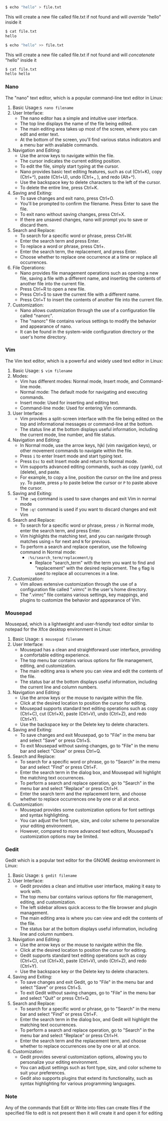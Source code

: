 ```sh
$ echo "hello" > file.txt
```
This will create a new file called file.txt if not found and will *override* "hello" inside it
```sh
$ cat file.txt
hello
```

```sh
$ echo "hello" >> file.txt
```
This will create a new file called file.txt if not found and will *concatenate* "hello" inside it
```sh
$ cat file.txt
hello hello
```

### Nano
The "nano" text editor, which is a popular command-line text editor in Linux:

1. Basic Usage:`$ nano filename`
2. User Interface:
	- The nano editor has a simple and intuitive user interface.
	- The top line displays the name of the file being edited.
	- The main editing area takes up most of the screen, where you can edit and enter text.
	- At the bottom of the screen, you'll find various status indicators and a menu bar with available commands.
3. Navigation and Editing:
	- Use the arrow keys to navigate within the file.
	- The cursor indicates the current editing position.
	- To edit the file, simply start typing at the cursor.
	- Nano provides basic text editing features, such as cut (Ctrl+K), copy (Ctrl+^), paste (Ctrl+U), undo (Ctrl+_ ), and redo (Alt+^).
	- Use the backspace key to delete characters to the left of the cursor.
	- To delete the entire line, press Ctrl+K.
4. Saving and Exiting:
	- To save changes and exit nano, press Ctrl+O.
	- You'll be prompted to confirm the filename. Press Enter to save the file.
	- To exit nano without saving changes, press Ctrl+X.
	- If there are unsaved changes, nano will prompt you to save or discard them.
5. Search and Replace:
	- To search for a specific word or phrase, press Ctrl+W.
	- Enter the search term and press Enter.
	- To replace a word or phrase, press Ctrl+.
	- Enter the search term, the replacement, and press Enter.
	- Choose whether to replace one occurrence at a time or replace all occurrences.
6. File Operations:
	- Nano provides file management operations such as opening a new file, saving a file with a different name, and inserting the contents of another file into the current file.
	- Press Ctrl+R to open a new file.
	- Press Ctrl+S to save the current file with a different name.
	- Press Ctrl+T to insert the contents of another file into the current file.
7. Customization: 
	- Nano allows customization through the use of a configuration file called "nanorc".
	- The "nanorc" file contains various settings to modify the behavior and appearance of nano.
	- It can be found in the system-wide configuration directory or the user's home directory.

### Vim
The Vim text editor, which is a powerful and widely used text editor in Linux:

1. Basic Usage: `$ vim filename`
2. Modes: 
	- Vim has different modes: Normal mode, Insert mode, and Command-line mode.
	- Normal mode: The default mode for navigating and executing commands.
	- Insert mode: Used for inserting and editing text.
	- Command-line mode: Used for entering Vim commands.
3. User Interface:
	- Vim provides a split-screen interface with the file being edited on the top and informational messages or command-line at the bottom.
	- The status line at the bottom displays useful information, including the current mode, line number, and file status.
4. Navigation and Editing:
	- In Normal mode, use the arrow keys, hjkl (vim navigation keys), or other movement commands to navigate within the file.
	- Press `i` to enter Insert mode and start typing text.
	- Press `Esc` to exit Insert mode and return to Normal mode.
	- Vim supports advanced editing commands, such as copy (yank), cut (delete), and paste.
	- For example, to copy a line, position the cursor on the line and press `yy`. To paste, press `p` to paste below the cursor or `P` to paste above the cursor.
5. Saving and Exiting:
	- The `:wq` command is used to save changes and exit Vim in normal mode
	- The `:q!` command is used if you want to discard changes and exit Vim
6. Search and Replace:
	- To search for a specific word or phrase, press `/` in Normal mode, enter the search term, and press Enter.
	- Vim highlights the matching text, and you can navigate through matches using `n` for next and `N` for previous.
	- To perform a search and replace operation, use the following command in Normal mode:
		- `:%s/search_term/replacement/g`
	        - Replace "search_term" with the term you want to find and "replacement" with the desired replacement. The `g` flag is used to replace all occurrences in a line.
7. Customization: 
	- Vim allows extensive customization through the use of a configuration file called ".vimrc" in the user's home directory.
	- The ".vimrc" file contains various settings, key mappings, and plugins to customize the behavior and appearance of Vim.

### Mousepad
Mousepad, which is a lightweight and user-friendly text editor similar to notepad for the Xfce desktop environment in Linux:

1. Basic Usage: `$ mousepad filename`
2. User Interface:
	- Mousepad has a clean and straightforward user interface, providing a comfortable editing experience.
	- The top menu bar contains various options for file management, editing, and customization.
	- The main editing area is where you can view and edit the contents of the file.
	- The status bar at the bottom displays useful information, including the current line and column numbers.
3. Navigation and Editing: 
	- Use the arrow keys or the mouse to navigate within the file.
	- Click at the desired location to position the cursor for editing.
	- Mousepad supports standard text editing operations such as copy (Ctrl+C), cut (Ctrl+X), paste (Ctrl+V), undo (Ctrl+Z), and redo (Ctrl+Y).
	- Use the backspace key or the Delete key to delete characters.
4. Saving and Exiting:
	- To save changes and exit Mousepad, go to "File" in the menu bar and select "Save" or press Ctrl+S.
	- To exit Mousepad without saving changes, go to "File" in the menu bar and select "Close" or press Ctrl+Q.
5. Search and Replace: 
	- To search for a specific word or phrase, go to "Search" in the menu bar and select "Find" or press Ctrl+F.
	- Enter the search term in the dialog box, and Mousepad will highlight the matching text occurrences.
	- To perform a search and replace operation, go to "Search" in the menu bar and select "Replace" or press Ctrl+H.
	- Enter the search term and the replacement term, and choose whether to replace occurrences one by one or all at once.
6. Customization:
	- Mousepad provides some customization options for font settings and syntax highlighting.
	- You can adjust the font type, size, and color scheme to personalize your editing environment.
	- However, compared to more advanced text editors, Mousepad's customization options may be limited.

### Gedit
Gedit which is a popular text editor for the GNOME desktop environment in Linux:
1. Basic Usage: `$ gedit filename`
2. User Interface:
	- Gedit provides a clean and intuitive user interface, making it easy to work with.
	- The top menu bar contains various options for file management, editing, and customization.
	- The left sidebar allows quick access to the file browser and plugin management.
	- The main editing area is where you can view and edit the contents of the file.
	- The status bar at the bottom displays useful information, including line and column numbers.
3. Navigation and Editing: 
	- Use the arrow keys or the mouse to navigate within the file.
	- Click at the desired location to position the cursor for editing.
	- Gedit supports standard text editing operations such as copy (Ctrl+C), cut (Ctrl+X), paste (Ctrl+V), undo (Ctrl+Z), and redo (Ctrl+Y).
	- Use the backspace key or the Delete key to delete characters.
4. Saving and Exiting: 
	- To save changes and exit Gedit, go to "File" in the menu bar and select "Save" or press Ctrl+S.
	- To exit Gedit without saving changes, go to "File" in the menu bar and select "Quit" or press Ctrl+Q.
5. Search and Replace: 
	- To search for a specific word or phrase, go to "Search" in the menu bar and select "Find" or press Ctrl+F.
	- Enter the search term in the dialog box, and Gedit will highlight the matching text occurrences.
	- To perform a search and replace operation, go to "Search" in the menu bar and select "Replace" or press Ctrl+H.
	- Enter the search term and the replacement term, and choose whether to replace occurrences one by one or all at once.
6. Customization: 
	- Gedit provides several customization options, allowing you to personalize your editing environment.
	- You can adjust settings such as font type, size, and color scheme to suit your preferences.
	- Gedit also supports plugins that extend its functionality, such as syntax highlighting for various programming languages.

### Note
Any of the commands that Edit or Write into files can create files if the specified file to edit is not present then it will create it and open it for editing

